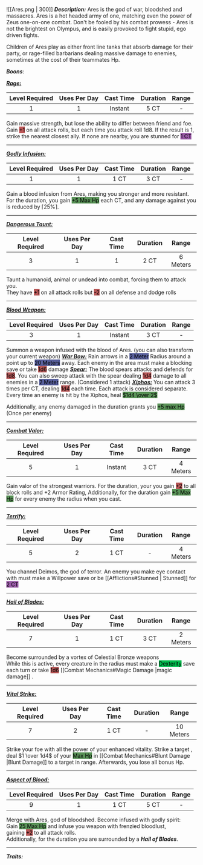 ![[Ares.png | 300]]
***Description:***
Ares is the god of war, bloodshed and massacres.
Ares is a hot headed army of one, matching even the power of Zeus  one-on-one combat.
Don't be fooled by his combat prowess - Ares is not the brightest on Olympus, and is easily provoked to fight stupid, ego driven fights.

Children of Ares play as either front line tanks that absorb damage for their party, or rage-filled barbarians dealing massive damage to enemies, sometimes at the cost of their teammates Hp.

***Boons***:

<b><ins><i>Rage:</i></ins></b>

| Level Required | Uses Per Day | Cast Time | Duration | Range |
|:--------------:|:------------:|:---------:|:--------:|:-----:|
|       1        |      1       |  Instant  |   5 CT   |   -   | 

Gain massive strength, but lose the ability to differ between friend and foe. <br> Gain <mark style="background: #9E0000A6;">+1</mark> on all attack rolls, but each time you attack roll 1d8. 
If the result is 1, strike the nearest closest ally. If none are nearby, you are stunned for <mark style="background: #620075A6;">1 CT</mark>

------------------
<b><ins><i>Godly Infusion:</i></ins></b>

| Level Required | Uses Per Day | Cast Time | Duration | Range |
|:--------------:|:------------:|:---------:|:--------:|:-----:|
|       1        |      1       |   1 CT    |   3 CT   |   -   | 

Gain a blood infusion from Ares, making you stronger and more resistant.
For the duration, you gain <mark style="background: #045B00A6;">+5 Max Hp</mark> each CT, 
and any damage against you is reduced by $\lceil25\%\rceil$.

------------------
<b><ins><i>Dangerous Taunt:</i></ins></b>

| Level Required | Uses Per Day | Cast Time | Duration |   Range   |
|:--------------:|:------------:|:---------:|:--------:|:---------:|
|       3        |      1       |     1     |   2 CT   | 6 Meters | 

Taunt a humanoid, animal or undead into combat, forcing them to attack you.  
They have <mark style="background: #930000A6;">+1</mark> on all attack rolls but <mark style="background: #930000A6;">-2</mark> on all defense and dodge rolls

------------------
<b><ins><i>Blood Weapon:</i></ins></b>

| Level Required | Uses Per Day | Cast Time | Duration | Range |
|:--------------:|:------------:|:---------:|:--------:|:-----:|
|       3        |      1       |  Instant  |   3 CT   |   -   | 

Summon a weapon infused with the blood of Ares.
(you can also transform your current weapon)
<b><ins><i>War Bow:</i></ins></b>
Rain arrows in a <mark style="background: #000B67A6;">2 Meter</mark> Radius around a point up to <mark style="background: #000B67A6;">20 Meters</mark> away.
Each enemy in the area must make a blocking save or take <mark style="background: #930000A6;">1d6</mark> damage
<b><ins><i>Spear:</i></ins></b>
The blood spears attacks and defends for <mark style="background: #930000A6;">1d8</mark>. 
You can also sweep attack with the spear dealing <mark style="background: #930000A6;">1d4</mark> damage to all enemies in a <mark style="background: #000B67A6;">2 Meter</mark> range.
(Considered 1 attack)
<b><ins><i>Xiphos:</i></ins></b>
You can attack 3 times per CT, dealing <mark style="background: #930000A6;">1d4</mark> each time.
Each attack is considered separate.
Every time an enemy is hit by the Xiphos, heal <mark style="background: #045B00A6;">$1d4 \over 2$ </mark>

Additionally, any enemy damaged in the duration grants you <mark style="background: #045B00A6;">+5 max Hp</mark>
(Once per enemy)

------------------
<b><ins><i>Combat Valor:</i></ins></b>

| Level Required | Uses Per Day | Cast Time | Duration |  Range   |
|:--------------:|:------------:|:---------:|:--------:|:--------:|
|       5        |      1       |  Instant  |   3 CT   | 4 Meters | 

Gain valor of the strongest warriors.
For the duration, your you gain <mark style="background: #930000A6;">+2</mark> to all block rolls and +2 Armor Rating,
Additionally, for the duration gain <mark style="background: #045B00A6;">+5 Max Hp</mark> for every enemy the radius when you cast.

------------------
<b><ins><i>Terrify:</i></ins></b>

| Level Required | Uses Per Day | Cast Time | Duration |   Range   |
|:--------------:|:------------:|:---------:|:--------:|:---------:|
|       5        |      2       |   1 CT    |    -     | 4 Meters | 

You channel Deimos, the god of terror.
An enemy you make eye contact with must make a Willpower save or be [[Afflictions#Stunned | Stunned]] for <mark style="background: #620075A6;">2 CT</mark>

------------------
<b><ins><i>Hail of Blades:</i></ins></b>

| Level Required | Uses Per Day | Cast Time | Duration |   Range   |
|:--------------:|:------------:|:---------:|:--------:|:---------:|
|       7        |      1       |   1 CT    |   3 CT   | 2 Meters | 

Become surrounded by a vortex of Celestial Bronze weapons  
While this is active, every creature in the radius must make a <mark style="background: #00BB4D;">Dexterity</mark> save each turn or take <mark style="background: #930000A6;">1d6</mark> [[Combat Mechanics#Magic Damage |magic damage]] .

------------------
<b><ins><i>Vital Strike:</i></ins></b>

| Level Required | Uses Per Day | Cast Time | Duration |   Range   |
|:--------------:|:------------:|:---------:|:--------:|:---------:|
|       7        |      2       |   1 CT    |    -     | 10 Meters | 

Strike your foe with all the power of your enhanced vitality.
Strike a target , deal $1 \over 1d4$ of your <mark style="background: #045B00A6;">Max Hp</mark> in [[Combat Mechanics#Blunt Damage |Blunt Damage]] to a target in range.
Afterwards, you lose all bonus Hp.

------------------
<b><ins><i>Aspect of Blood:</i></ins></b>

| Level Required | Uses Per Day | Cast Time | Duration | Range |
|:--------------:|:------------:|:---------:|:--------:|:-----:|
|       9       |      1       |   1 CT    |   5 CT   |   -   | 
Merge with Ares, god of bloodshed. 
Become infused with godly spirit:  
Gain <mark style="background: #045B00A6;">25 Max Hp</mark> and infuse you weapon with frenzied bloodlust, gaining <mark style="background: #930000A6;">+2</mark> to all attack rolls.  
Additionally, for the duration you are surrounded by a ***Hail of Blades***.

------------------



***Traits:***  

